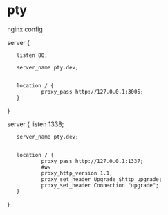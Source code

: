 # pty

nginx config

server { 
       
       listen 80; 

       server_name pty.dev; 


       location / { 
               proxy_pass http://127.0.0.1:3005; 
       } 
} 

server { 
       listen 1338; 

       server_name pty.dev; 


       location / { 
               proxy_pass http://127.0.0.1:1337; 
               #ws 
               proxy_http_version 1.1; 
               proxy_set_header Upgrade $http_upgrade; 
               proxy_set_header Connection "upgrade"; 
       } 
}
